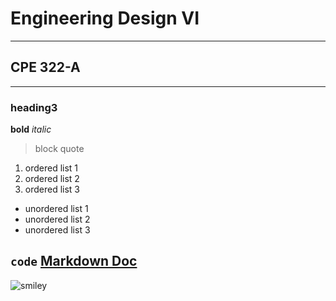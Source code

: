# Engineering Design VI
---
## CPE 322-A
---
### heading3
**bold**
*italic*
> block quote
1. ordered list 1
2. ordered list 2
3. ordered list 3
- unordered list 1
- unordered list 2
- unordered list 3

`code`
[Markdown Doc](https://docs.github.com/en/get-started/writing-on-github/getting-started-with-writing-and-formatting-on-github/basic-writing-and-formatting-syntax)
---
![smiley](https://i.etsystatic.com/28810262/r/il/2fc5e0/5785166966/il_570xN.5785166966_nvy4.jpg)
